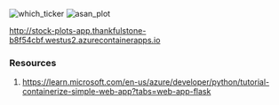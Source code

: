 ![which_ticker](https://github.com/nogibjj/flaskAzure_individual4_JCB/assets/33461065/c2f925ec-b0cb-4b1b-9798-5cfcac63accf)
![asan_plot](https://github.com/nogibjj/flaskAzure_individual4_JCB/assets/33461065/c81316f4-1123-4b82-912e-f47acb6f7f28)


http://stock-plots-app.thankfulstone-b8f54cbf.westus2.azurecontainerapps.io

### Resources
1) https://learn.microsoft.com/en-us/azure/developer/python/tutorial-containerize-simple-web-app?tabs=web-app-flask
